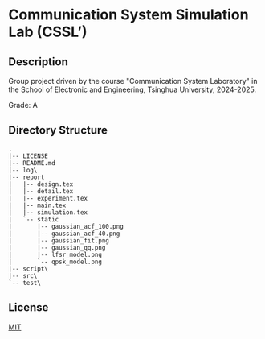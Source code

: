 # Communication System Simulation Lab (CSSL’)

## Description

Group project driven by the course "Communication System Laboratory" in the School of Electronic and Engineering, Tsinghua University, 2024-2025.

Grade: A

## Directory Structure

```text
.
|-- LICENSE
|-- README.md
|-- log\
|-- report
|   |-- design.tex
|   |-- detail.tex
|   |-- experiment.tex
|   |-- main.tex
|   |-- simulation.tex
|   `-- static
|       |-- gaussian_acf_100.png
|       |-- gaussian_acf_40.png
|       |-- gaussian_fit.png
|       |-- gaussian_qq.png
|       |-- lfsr_model.png
|       `-- qpsk_model.png
|-- script\
|-- src\
`-- test\
```

## License

[MIT](LICENSE)